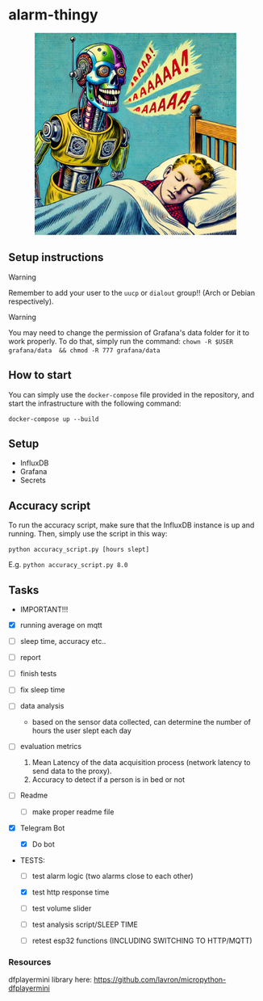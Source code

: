# alarm-thingy

<p align="center">
  <img src="res//image.png" alt="Robot Alarm" width="400px"/>
</p>

## Setup instructions

> [!WARNING]
> Remember to add your user to the `uucp` or `dialout` group!! (Arch or Debian respectively).


> [!WARNING]
> You may need to change the permission of Grafana's data folder for it to work properly.
> To do that, simply run the command:
> `chown -R $USER grafana/data  && chmod -R 777 grafana/data`

## How to start
You can simply use the `docker-compose` file provided in the repository, and start the infrastructure with the following command:
```
docker-compose up --build
```

## Setup
- InfluxDB
- Grafana
- Secrets

## Accuracy script
To run the accuracy script, make sure that the InfluxDB instance is up and running. Then, simply use the script in this way:
```
python accuracy_script.py [hours slept]
```
E.g. `python accuracy_script.py 8.0`


## Tasks
- IMPORTANT!!!
 - [x] running average on mqtt
 - [ ] sleep time, accuracy etc..
 - [ ] report
 - [ ] finish tests
 - [ ] fix sleep time

- [ ] data analysis
  - based on the sensor data collected, can determine the number of hours the user slept each day
- [ ] evaluation metrics
  1. Mean Latency of the data acquisition process (network latency to send data to the proxy).
  2. Accuracy to detect if a person is in bed or not

- [ ] Readme
  - [ ] make proper readme file

- [x] Telegram Bot
  - [x] Do bot

- TESTS:
  - [ ] test alarm logic (two alarms close to each other)
  - [x] test http response time
  - [ ] test volume slider
  - [ ] test analysis script/SLEEP TIME
  - [ ] retest esp32 functions (INCLUDING SWITCHING TO HTTP/MQTT)


### Resources
dfplayermini library here: https://github.com/lavron/micropython-dfplayermini